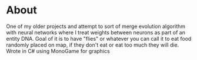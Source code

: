 # About
One of my older projects and attempt to sort of merge evolution algorithm with neural networks where I treat weights between neurons as part of an entity DNA.
Goal of it is to have "flies" or whatever you can call it to eat food randomly placed on map, if they don't eat or eat too much they will die.
Wrote in C# using MonoGame for graphics 
